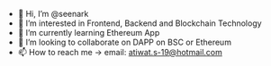 - 👋 Hi, I’m @seenark
- 👀 I’m interested in Frontend, Backend and Blockchain Technology
- 🌱 I’m currently learning Ethereum App
- 💞️ I’m looking to collaborate on DAPP on BSC or Ethereum
- 📫 How to reach me -> email: atiwat.s-19@hotmail.com

<!---
seenark/seenark is a ✨ special ✨ repository because its `README.md` (this file) appears on your GitHub profile.
You can click the Preview link to take a look at your changes.
--->
